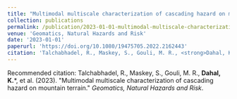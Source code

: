 ```yaml
---
title: "Multimodal multiscale characterization of cascading hazard on mountain terrain"
collection: publications
permalink: /publication/2023-01-01-multimodal-multiscale-characterization-of-cascadin
venue: 'Geomatics, Natural Hazards and Risk'
date: '2023-01-01'
paperurl: 'https://doi.org/10.1080/19475705.2022.2162443'
citation: 'Talchabhadel, R., Maskey, S., Gouli, M. R., <strong>Dahal, K.</strong>*, et al. (2023). &quot;Multimodal multiscale characterization of cascading hazard on mountain terrain.&quot; <i>Geomatics, Natural Hazards and Risk</i>.'
---
```


Recommended citation: Talchabhadel, R., Maskey, S., Gouli, M. R., <strong>Dahal, K.</strong>*, et al. (2023). &quot;Multimodal multiscale characterization of cascading hazard on mountain terrain.&quot; <i>Geomatics, Natural Hazards and Risk</i>.
